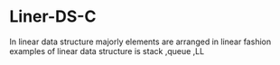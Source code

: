 # Liner-DS-C
In linear data structure majorly elements are arranged in linear fashion examples of linear data structure is stack ,queue ,LL
